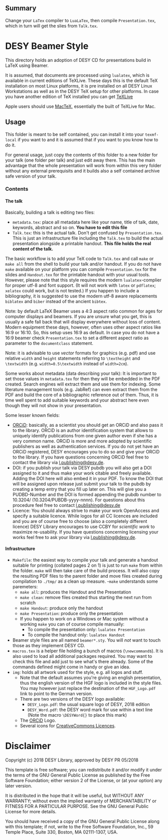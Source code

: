 ﻿## Summary

Change your `LaTex` compiler to `LuaLaTex`, then compile `Presentation.tex`, which in turn will get the slies from `Talk.tex`. 

<meta http-equiv='Content-Type' content='text/html; charset=utf-8' />
<!-- markdownlint-disable MD003 MD033 MD034 -->

# DESY Beamer Style

This directory holds an adoption of DESY CD for presentations build in LaTeX
using Beamer.

It is assumed, that documents are processed using `lualatex`, which is available in current editions of TeXLive. These days this is the default TeX installation on most Linux platforms, it is pre installed on all DESY Linux Workstations as well as in the DESY TeX setup for other platforms. In case you have another edition of TeX installed you can get [TeXLive](https://www.tug.org/texlive/)

Apple users should use [MacTeX](https://www.tug.org/mactex/), essentially the built of TeXLive for Mac.


## Usage

This folder is meant to be self contained, you can install it into your `texmf-local` if you want to and it is assumed that if you want to you know how to do it.

For general usage, just copy the contents of this folder to a new folder for your talk (one folder per talk) and just edit away there. This has the main advantage that the whole presentation will work from within this very folder without any external prerequisits and it builds also a self contained archive safe version of your talk.

### Contents

#### The talk

Basically, building a talk is editing two files:

- `metadata.tex`: place all metadata here like your name, title of talk, date, keywords, abstract and so on. **You have to edit this file**
- `Talk.tex`: this is the actual talk. Don't get confused by `Presentation.tex`. This is just an infrastructure file including the `Talk.tex` to build the actual presentation alongside a printable handout. **This file holds the real content of the talk.**

The basic workflow is to add your TeX code to `Talk.tex` and call `make` or `make all` from the shell to build your talk and/or handout. If you do not have `make` available on your platform you can compile `Presentation.tex` for the slides and `Handout.tex` for the printable handout with your usual tools. However, please note that this style requires the modern `lualatex`-complier for proper utf-8 and font support. (It will not work with `latex` or `pdflatex`; `xelatex` could work, but is not tested.) If you happen to include a bibliography, it is suggested to use the modern utf-8 aware replacements `biblatex` and `biber` instead of the ancient `bibtex`.

Note: by default LaTeX Beamer uses a 4:3 aspect ratio common for ages for computer displays and beamers. If you are unsure what you get, this is usually a safe fall back that will display everywhere without loss of content. Modern equipment these days, however, often uses other aspect ratios like 16:9 or 16:10. So, this setup uses 16:9 as default. In case you do not have a 16:9 beamer check `Presentation.tex` to set a different aspect ratio as parameter to the `documentclass` statement.

Note: it is advisable to use _vector_ formats for graphics (e.g. pdf) and use relative `width` and `height` statements referring to `\textheight` and `\textwidth` (e.g. `width=0.5\textwidth` instead of `width=2cm`).

Some works about metadata (data describing your talk): It is important to set those values in `metadata.tex` for then they will be embedded in the PDF created. Search engines will extract them and use them for indexing. Some literature management tools (e.g. JabRef) can even extract them from the PDF and build the core of a bibliographic reference out of them. Thus, it is time well spent to add suitable keywords and your abstract here even though they will not show in your presentation.

Some lesser known fields:

- [ORCiD](https://orcid.org): basically, as a scientist you should get an ORCiD and also pass it to the library. ORCiD is an author identification system that allows to uniquely identify publications from one given author even if she has a very common name. ORCiD is more and more adopted by scientific publishers as well as authentication services. If you do not yet have an ORCiD registered, DESY encourages you to do so and give your ORCiD to the library. If you have questions concerning ORCiD feel free to contact the library via l.publishing@desy.de.
- DOI: if you publish your talk via DESY pubdb you will also get a DOI assigned to it and thus make your work citable and freely available. Adding the DOI here will also embed it in your PDF. To know the DOI that will be assigned upon release just submit your talk to the pubdb by creating a temp entry that you fill up later on. This will give you a PUDBD-Number and the DOI is formed appending the pubdb number to 10.3204/ (10.3204/PUBDB-yyyy-nnnn). For questions about this procedure feel free to contact l.publishing@desy.de
- Licence: You should always strive to make your work OpenAccess and specify a suitable licence. While logos for all CC licences are included and you are of course free to choose (also a completely different licence) DESY Library encourages to use CCBY for _scientific work_ to maximize re-usability. If you have questions concerning licensing your works feel free to ask your library via l.publishing@desy.de.

#### Infrastructure
- `Makefile`: the easiest way to compile your talk and generate a handout suitable for printing (collated pages 2 on 1) is just to run `make` from within the folder. `make` will then take care of the build process. It will also copy the resulting PDF files to the parent folder and move files created during compilation to `./tmp/` as a clean up measure.
  -`make` understands some paremeters:
    - `make all`: produces the Handout and the Presentation
    - `make clean`: remove files created thus starting the next run from scratch
    - `make Handout`: produce only the handout
    - `make Presentation`: produce only the presentation
  - If you happen to work on a Windows or Mac system without a working `make` you can of course compile manually:
    - To compile the presentation only: `lualatex Presentation`
    - To compile the handout only: `lualatex Handout`
- Beamer style files are all named `beamer*.sty`. You will _not_ want to touch those as they implement DESY CD.
- `macros.tex` is a helper file holding a bunch of macros (`\newcommand`s). It is also used to load all additional packages required. You may want to check this file and add just to see what's there already. Some of the commands defined might come in handy or give an idea.
- `img`: holds all artwork used for the style, e.g. all logos and stuff.
  - Note that the default assumes you're giving an english presentation, thus the english version of the HGF logo is included in the style files. You may however just replace the destination of the `HGF_Logo.pdf` link to point to the German version.
  - There are two versions of the DESY logo available:
    - `DESY_Logo.pdf`: the usual square logo of DESY, 2018 edition
    - `DESY_Word.pdf`: the DESY word mark for use within a text line (Note the macro `\DESYWord{}` to place this mark)
  - The [ORCiD](https://orcid.org) Logo. 
  - Several icons for [CreativeCommons Licences](http://creativecommons.org).

# Disclaimer

Copyright (c) 2018 DESY Library, approved by DESY PR 05/2018

This template is free software; you can redistribute it and/or modify it under the terms of the GNU General Public License as published by the Free Software Foundation; either version 2 of the License, or (at your option) any later version.

It is distributed in the hope that it will be useful, but WITHOUT ANY WARRANTY; without even the implied warranty of MERCHANTABILITY or FITNESS FOR A PARTICULAR PURPOSE.  See the GNU General Public License for more details.

You should have received a copy of the GNU General Public License along with this template; if not, write to the Free Software Foundation, Inc., 59 Temple Place, Suite 330, Boston, MA 02111-1307, USA.

<!-- vim: spell spelllang=en_gb bomb
-->
